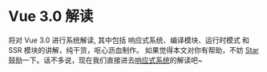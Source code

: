 # Vue 3.0 解读

将对 Vue 3.0 进行系统解读, 其中包括 响应式系统、编译模块、运行时模式 和 SSR 模块的讲解，纯干货，呕心沥血制作。 如果觉得本文对你有帮助，不妨 [Star](https://github.com/hkc452/slamdunk-the-vue3)  鼓励一下。话不多说，现在我们直接进去[响应式系统](/slamdunk-the-vue3/main/vue/reactivity/effect)的解读吧~
